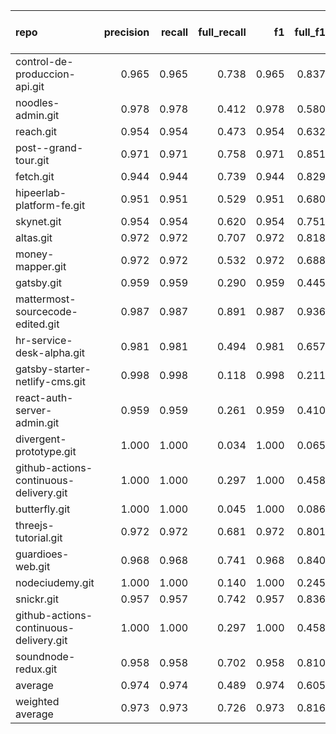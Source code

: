 | repo                                   |   precision |   recall |   full_recall |    f1 |   full_f1 |   ppcr |   support |   full_support |   Rules Number |   Average Rule Len |
|:---------------------------------------|------------:|---------:|--------------:|------:|----------:|-------:|----------:|---------------:|---------------:|-------------------:|
| control-de-produccion-api.git          |       0.965 |    0.965 |         0.738 | 0.965 |     0.837 |  0.765 |     61522 |          80393 |            106 |                7.0 |
| noodles-admin.git                      |       0.978 |    0.978 |         0.412 | 0.978 |     0.580 |  0.422 |      3419 |           8107 |             18 |                6.1 |
| reach.git                              |       0.954 |    0.954 |         0.473 | 0.954 |     0.632 |  0.495 |      2803 |           5659 |              6 |                4.2 |
| post--grand-tour.git                   |       0.971 |    0.971 |         0.758 | 0.971 |     0.851 |  0.781 |    124243 |         159104 |             34 |                8.4 |
| fetch.git                              |       0.944 |    0.944 |         0.739 | 0.944 |     0.829 |  0.783 |     19182 |          24501 |             78 |                6.8 |
| hipeerlab-platform-fe.git              |       0.951 |    0.951 |         0.529 | 0.951 |     0.680 |  0.557 |      5265 |           9459 |             21 |                3.9 |
| skynet.git                             |       0.954 |    0.954 |         0.620 | 0.954 |     0.751 |  0.650 |      4385 |           6747 |             37 |                5.2 |
| altas.git                              |       0.972 |    0.972 |         0.707 | 0.972 |     0.818 |  0.727 |     32378 |          44560 |             22 |                7.2 |
| money-mapper.git                       |       0.972 |    0.972 |         0.532 | 0.972 |     0.688 |  0.547 |      5239 |           9578 |             20 |                4.7 |
| gatsby.git                             |       0.959 |    0.959 |         0.290 | 0.959 |     0.445 |  0.302 |      1666 |           5515 |              2 |                1.5 |
| mattermost-sourcecode-edited.git       |       0.987 |    0.987 |         0.891 | 0.987 |     0.936 |  0.902 |    166532 |         184547 |             55 |                9.5 |
| hr-service-desk-alpha.git              |       0.981 |    0.981 |         0.494 | 0.981 |     0.657 |  0.503 |      3396 |           6745 |             26 |                3.8 |
| gatsby-starter-netlify-cms.git         |       0.998 |    0.998 |         0.118 | 0.998 |     0.211 |  0.118 |      1030 |           8710 |              4 |                2.8 |
| react-auth-server-admin.git            |       0.959 |    0.959 |         0.261 | 0.959 |     0.410 |  0.272 |      1120 |           4116 |             16 |                4.2 |
| divergent-prototype.git                |       1.000 |    1.000 |         0.034 | 1.000 |     0.065 |  0.034 |       197 |           5851 |              1 |                2.0 |
| github-actions-continuous-delivery.git |       1.000 |    1.000 |         0.297 | 1.000 |     0.458 |  0.297 |       496 |           1669 |              1 |                1.0 |
| butterfly.git                          |       1.000 |    1.000 |         0.045 | 1.000 |     0.086 |  0.045 |       448 |          10001 |              1 |                1.0 |
| threejs-tutorial.git                   |       0.972 |    0.972 |         0.681 | 0.972 |     0.801 |  0.700 |     43920 |          62719 |             18 |                7.8 |
| guardioes-web.git                      |       0.968 |    0.968 |         0.741 | 0.968 |     0.840 |  0.766 |     49425 |          64553 |             29 |                8.8 |
| nodeciudemy.git                        |       1.000 |    1.000 |         0.140 | 1.000 |     0.245 |  0.140 |       496 |           3554 |              3 |                4.0 |
| snickr.git                             |       0.957 |    0.957 |         0.742 | 0.957 |     0.836 |  0.775 |     26772 |          34559 |             90 |                8.6 |
| github-actions-continuous-delivery.git |       1.000 |    1.000 |         0.297 | 1.000 |     0.458 |  0.297 |       496 |           1669 |              1 |                1.0 |
| soundnode-redux.git                    |       0.958 |    0.958 |         0.702 | 0.958 |     0.810 |  0.732 |     17978 |          24558 |             60 |                5.5 |
| average                                |       0.974 |    0.974 |         0.489 | 0.974 |     0.605 |  0.505 |     24887 |          33342 |             28 |                5.0 |
| weighted average                       |       0.973 |    0.973 |         0.726 | 0.973 |     0.816 |  0.786 |           |                |                |                    |